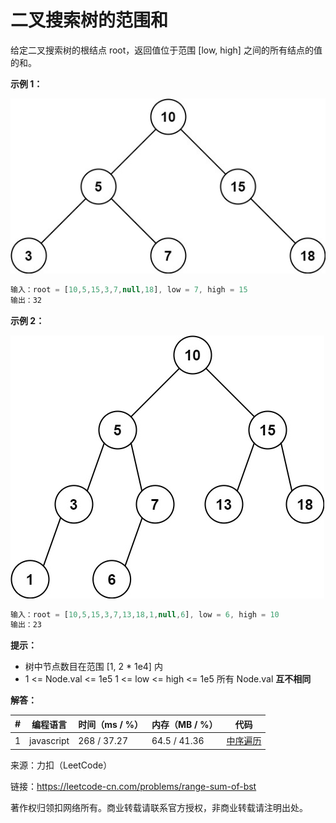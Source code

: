 # 二叉搜索树的范围和

给定二叉搜索树的根结点 root，返回值位于范围 [low, high] 之间的所有结点的值的和。

**示例 1：**

![示例1](./eg1.jpg)

``` javascript
输入：root = [10,5,15,3,7,null,18], low = 7, high = 15
输出：32
```

**示例 2：**

![示例2](./eg2.jpg)

``` javascript
输入：root = [10,5,15,3,7,13,18,1,null,6], low = 6, high = 10
输出：23
```

**提示：**

- 树中节点数目在范围 [1, 2 * 1e4] 内
- 1 <= Node.val <= 1e5
1 <= low <= high <= 1e5
所有 Node.val **互不相同**

**解答：**

**#**|**编程语言**|**时间（ms / %）**|**内存（MB / %）**|**代码**
--|--|--|--|--
1|javascript|268 / 37.27|64.5 / 41.36|[中序遍历](./javascript/ac_v1.js)

来源：力扣（LeetCode）

链接：https://leetcode-cn.com/problems/range-sum-of-bst

著作权归领扣网络所有。商业转载请联系官方授权，非商业转载请注明出处。
